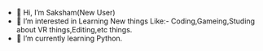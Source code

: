 - 👋 Hi, I’m Saksham(New User) 
- 👀 I’m interested in Learning New things Like:- Coding,Gameing,Studing about VR things,Editing,etc things.
- 🌱 I’m currently learning Python.

<!---
SakshamSAH/SakshamSAH is a ✨ special ✨ repository because its `README.md` (this file) appears on your GitHub profile.
You can click the Preview link to take a look at your changes.
--->
